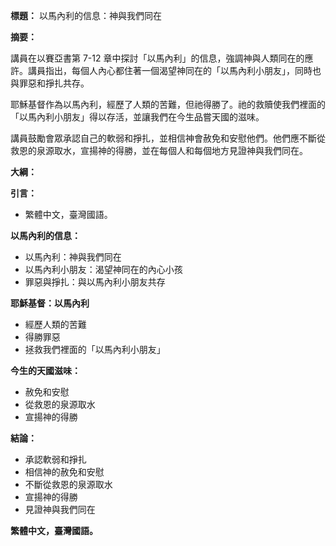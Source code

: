 **標題：** 以馬內利的信息：神與我們同在

**摘要：**

講員在以賽亞書第 7-12 章中探討「以馬內利」的信息，強調神與人類同在的應許。講員指出，每個人內心都住著一個渴望神同在的「以馬內利小朋友」，同時也與罪惡和掙扎共存。

耶穌基督作為以馬內利，經歷了人類的苦難，但祂得勝了。祂的救贖使我們裡面的「以馬內利小朋友」得以存活，並讓我們在今生品嘗天國的滋味。

講員鼓勵會眾承認自己的軟弱和掙扎，並相信神會赦免和安慰他們。他們應不斷從救恩的泉源取水，宣揚神的得勝，並在每個人和每個地方見證神與我們同在。

**大綱：**

**引言：**
* 繁體中文，臺灣國語。

**以馬內利的信息：**
* 以馬內利：神與我們同在
* 以馬內利小朋友：渴望神同在的內心小孩
* 罪惡與掙扎：與以馬內利小朋友共存

**耶穌基督：以馬內利**
* 經歷人類的苦難
* 得勝罪惡
* 拯救我們裡面的「以馬內利小朋友」

**今生的天國滋味：**
* 赦免和安慰
* 從救恩的泉源取水
* 宣揚神的得勝

**結論：**
* 承認軟弱和掙扎
* 相信神的赦免和安慰
* 不斷從救恩的泉源取水
* 宣揚神的得勝
* 見證神與我們同在

**繁體中文，臺灣國語。**